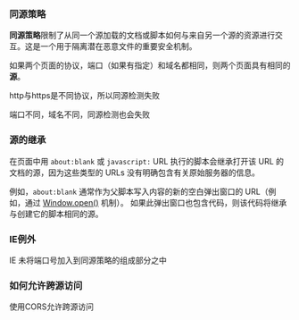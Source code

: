 ### 同源策略

**同源策略**限制了从同一个源加载的文档或脚本如何与来自另一个源的资源进行交互。这是一个用于隔离潜在恶意文件的重要安全机制。

如果两个页面的协议，端口（如果有指定）和域名都相同，则两个页面具有相同的**源**。

http与https是不同协议，所以同源检测失败

端口不同，域名不同，同源检测也会失败

### 源的继承

在页面中用 `about:blank` 或 `javascript:` URL 执行的脚本会继承打开该 URL 的文档的源，因为这些类型的 URLs 没有明确包含有关原始服务器的信息。

例如，`about:blank` 通常作为父脚本写入内容的新的空白弹出窗口的 URL（例如，通过  [Window.open()](https://developer.mozilla.org/en-US/docs/Web/API/Window/open)  机制）。 如果此弹出窗口也包含代码，则该代码将继承与创建它的脚本相同的源。

### IE例外

IE 未将端口号加入到同源策略的组成部分之中

### 如何允许跨源访问

使用CORS允许跨源访问

